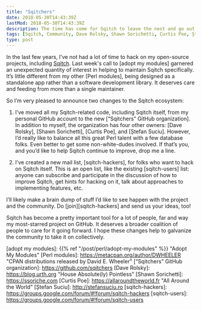 ```yaml
---
title: "Sqitchers"
date: 2018-05-30T14:43:39Z
lastMod: 2018-05-30T14:43:39Z
description: The time has come for Sqitch to leave the nest and go out on its own.
tags: [Sqitch, Community, Dave Rolsky, Shawn Sorichetti, Curtis Poe, Ștefan Suciu]
type: post
---
```


In the last few years, I’ve not had a lot of time to hack on my open-source
projects, including [Sqitch]. Last week's call to [adopt my modules] garnered an
unexpected quantity of interest in helping to maintain Sqitch specifically. It’s
little different from my other [Perl modules], being designed as a standalone
app rather than a software development library. It deserves care and feeding
from more than a single maintainer.

So I’m very pleased to announce two changes to the Sqitch ecosystem:

1.  I’ve moved all my Sqitch-related code, including Sqitch itself, from my
    personal GitHub account to the new [“Sqitchers” GitHub organization]. In
    addition to myself, the organization has four other owners: [Dave Rolsky],
    [Shawn Sorichetti], [Curtis Poe], and [Ștefan Suciu]. However, I’d really
    like to balance all this great Perl talent with a few database folks. Even
    better to get some non-white-dudes involved. If that’s you, and you’d like
    to help Sqitch continue to improve, drop me a line.

2.  I’ve created a new mail list, [sqitch-hackers], for folks who want to hack
    on Sqitch itself. This is an open list, like the existing [sqitch-users]
    list: anyone can subscribe and participate in the discussion of how to
    improve Sqitch, get hints for hacking on it, talk about approaches to
    implementing features, etc.

I’ll likely make a brain dump of stuff I’d like to see happen with the project
and the community. Do [join][sqitch-hackers] and send us your ideas, too!

Sqitch has become a pretty important tool for a lot of people, far and way my
most-starred project on GitHub. It deserves a broader coalition of people to
care for it going forward. I hope these changes help to galvanize the community
to take it on collectively.

  [Sqitch]: https://sqitch.org/
  [adopt my modules]: {{% ref "/post/perl/adopt-my-modules" %}} "Adopt My Modules"
  [Perl modules]: https://metacpan.org/author/DWHEELER
    "CPAN distributions released by David E. Wheeler"
  [“Sqitchers” GitHub organization]: https://github.com/sqitchers
  [Dave Rolsky]: https://blog.urth.org "House Absolute(ly) Pointless"
  [Shawn Sorichetti]: https://ssoriche.com
  [Curtis Poe]: https://allaroundtheworld.fr "All Around the World"
  [Ștefan Suciu]: http://stefansuciu.ro
  [sqitch-hackers]: https://groups.google.com/forum/#!forum/sqitch-hackers
  [sqitch-users]: https://groups.google.com/forum/#!forum/sqitch-users
